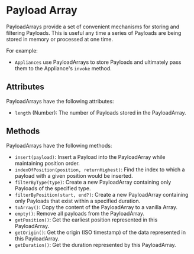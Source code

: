 # Payload Array

PayloadArrays provide a set of convenient mechanisms for storing and filtering Payloads. This is useful any time a series of Payloads are being stored in memory or processed at one time.

For example:

- `Appliances` use PayloadArrays to store Payloads and ultimately pass them to the Appliance's `invoke` method.

## Attributes

PayloadArrays have the following attributes:

- `length` (Number): The number of Payloads stored in the PayloadArray.

## Methods

PayloadArrays have the following methods:

- `insert(payload)`: Insert a Payload into the PayloadArray while maintaining position order.
- `indexOfPosition(position, returnHighest)`: Find the index to which a payload with a given position would be inserted.
- `filterByType(type)`: Create a new PayloadArray containing only Payloads of the specified type.
- `filterByPosition(start, end?)`: Create a new PayloadArray containing only Payloads that exist within a specified duration.
- `toArray()`: Copy the content of the PayloadArray to a vanilla Array.
- `empty()`: Remove all payloads from the PayloadArray.
- `getPosition()`: Get the earliest position represented in this PayloadArray.
- `getOrigin()`: Get the origin (ISO timestamp) of the data represented in this PayloadArray.
- `getDuration()`: Get the duration represented by this PayloadArray.
